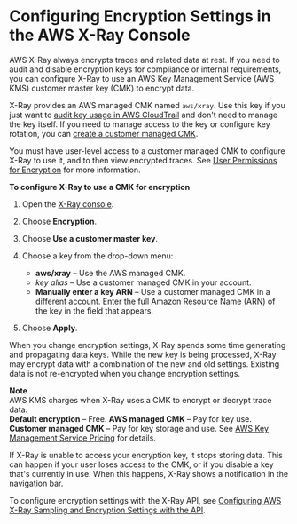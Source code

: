 # Configuring Encryption Settings in the AWS X\-Ray Console<a name="xray-console-encryption"></a>

AWS X\-Ray always encrypts traces and related data at rest\. If you need to audit and disable encryption keys for compliance or internal requirements, you can configure X\-Ray to use an AWS Key Management Service \(AWS KMS\) customer master key \(CMK\) to encrypt data\.

X\-Ray provides an AWS managed CMK named `aws/xray`\. Use this key if you just want to [audit key usage in AWS CloudTrail](http://docs.aws.amazon.com/kms/latest/developerguide/logging-using-cloudtrail.html) and don't need to manage the key itself\. If you need to manage access to the key or configure key rotation, you can [create a customer managed CMK](http://docs.aws.amazon.com/kms/latest/developerguide/create-keys.html)\.

You must have user\-level access to a customer managed CMK to configure X\-Ray to use it, and to then view encrypted traces\. See [User Permissions for Encryption](xray-permissions.md#xray-permissions-encryption) for more information\.

**To configure X\-Ray to use a CMK for encryption**

1. Open the [X\-Ray console](https://console.aws.amazon.com/xray/home#/service-map)\.

1. Choose **Encryption**\.

1. Choose **Use a customer master key**\.

1. Choose a key from the drop\-down menu:
   + **aws/xray** – Use the AWS managed CMK\.
   + *key alias* – Use a customer managed CMK in your account\.
   + **Manually enter a key ARN** – Use a customer managed CMK in a different account\. Enter the full Amazon Resource Name \(ARN\) of the key in the field that appears\.

1. Choose **Apply**\.

When you change encryption settings, X\-Ray spends some time generating and propagating data keys\. While the new key is being processed, X\-Ray may encrypt data with a combination of the new and old settings\. Existing data is not re\-encrypted when you change encryption settings\.

**Note**  
AWS KMS charges when X\-Ray uses a CMK to encrypt or decrypt trace data\.  
**Default encryption** – Free\.
**AWS managed CMK** – Pay for key use\.
**Customer managed CMK** – Pay for key storage and use\.
See [AWS Key Management Service Pricing](https://aws.amazon.com/kms/pricing/) for details\.

If X\-Ray is unable to access your encryption key, it stops storing data\. This can happen if your user loses access to the CMK, or if you disable a key that's currently in use\. When this happens, X\-Ray shows a notification in the navigation bar\.

To configure encryption settings with the X\-Ray API, see [Configuring AWS X\-Ray Sampling and Encryption Settings with the API](xray-api-configuration.md)\.